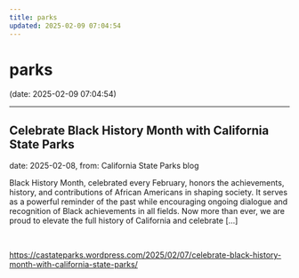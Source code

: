 ```yaml
---
title: parks
updated: 2025-02-09 07:04:54
---
```


# parks

(date: 2025-02-09 07:04:54)

---

## Celebrate Black History Month with California State Parks

date: 2025-02-08, from: California State Parks blog

Black History Month, celebrated every February, honors the achievements, history, and contributions of African Americans in shaping society. It serves as a powerful reminder of the past while encouraging ongoing dialogue and recognition of Black achievements in all fields. Now more than ever, we are proud to elevate the full history of California and celebrate [&#8230;] 

<br> 

<https://castateparks.wordpress.com/2025/02/07/celebrate-black-history-month-with-california-state-parks/>

